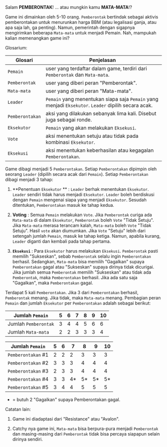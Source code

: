 Salam **PEMBERONTAK**! ... atau mungkin kamu **MATA-MATA**!?

Game ini dimainkan oleh 5-10 orang. `Pemberontak` bertindak sebagai aktivis pemberontakan untuk menurunkan harga BBM (atau legalisasi ganja, atau apa saja lah, ga penting). Namun, pemerintah dengan sigapnya mengirimkan beberapa `Mata-mata` untuk menjadi Pemain. Nah, mampukah kalian memenangkan game ini?

Glosarium:

Glosari | Penjelasan
--------|-----------
`Pemain` | user yang terdaftar dalam game, terdiri dari `Pemberontak` dan `Mata-mata`.
`Pemberontak` | user yang diberi peran "Pemberontak".
`Mata-mata` | user yang diberi peran "Mata-mata".
`Leader` | `Pemain` yang menentukan siapa saja `Pemain` yang menjadi `Eksekutor`. `Leader` dipilih secara acak.
`Pemberontakan` | aksi yang dilakukan sebanyak lima kali. Disebut juga sebagai ronde.
`Eksekutor` | `Pemain` yang akan melakukan `Eksekusi`.
`Vote` | aksi menentukan setuju atau tidak pada kombinasi `Eksekutor`.
`Eksekusi` | aksi menentukan keberhasilan atau kegagalan `Pemberontakan`.

Game dibagi menjadi 5 `Pemberontakan`. Setiap `Pemberontakan` dipimpin oleh seorang `Leader` (dipilih secara acak dari `Pemain`). Setiap `Pemberontakan` dibagi menjadi 3 tahap:

1. **Penentuan `Eksekutor` ** : 
`Leader` berhak menentukan `Eksekutor`. `Leader` sendiri tidak harus menjadi `Eksekutor`. `Leader` boleh berdiskusi dengan `Pemain` mengenai siapa yang menjadi `Eksekutor`. Sesudah ditentukan, `Pemberontakan` masuk ke tahap kedua.

2. **Voting** : 
Semua `Pemain` melakukan `Vote`. Jika `Pemberontak` curiga ada `Mata-mata` di dalam `Eksekutor`, `Pemberontak` boleh `Vote` "Tidak Setuju". Jika `Mata-mata` merasa terancam kalah, `Mata-mata` boleh `Vote` "Tidak Setuju". Hasil `vote` akan diumumkan. Jika `Vote` "Setuju" lebih dari setengah jumlah `Pemain`, masuk ke tahap ketiga. Namun, apabila kurang, `Leader` diganti dan kembali pada tahap pertama.

3. **`Eksekusi`** : 
Para `Eksekutor` harus melakukan `Eksekusi`. `Pemberontak` pasti memilih "Sukseskan", sebab `Pemberontak` selalu ingin `Pemberontakan` berhasil. Sedangkan, `Mata-mata` bisa memilih "Gagalkan" supaya `Pemberontakan` gagal atau "Sukseskan" supaya dirinya tidak dicurigai. Jika jumlah semua `Pemberontak` memilih "Sukseskan" atau tidak ada `Pemberontak`, maka `Pemberontakan` berhasil. Jika ada satu saja "Gagalkan", maka `Pemberontakan` gagal.

Terdapat 5 kali `Pemberontakan`. Jika 3 dari `Pemberontakan` berhasil, `Pemberontak` menang. Jika tidak, maka `Mata-mata` menang. Pembagian peran `Pemain` dan jumlah `Eksekutor` per `Pemberontakan` adalah sebagai berikut:

Jumlah `Pemain`      | 5 | 6 | 7 | 8 | 9 | 10
---------------------|---|---|---|---|---|----
Jumlah `Pemberontak` | 3 | 4 | 4 | 5 | 6 | 6
Jumlah `Mata-mata`   | 2 | 2 | 3 | 3 | 3 | 4

Jumlah `Pemain`    | 5 | 6 | 7 | 8 | 9 | 10
-------------------|---|---|---|---|---|----
`Pemberontakan` #1 | 2 | 2 | 2 | 3 | 3 | 3
`Pemberontakan` #2 | 3 | 3 | 3 | 4 | 4 | 4
`Pemberontakan` #3 | 2 | 3 | 3 | 4 | 4 | 4
`Pemberontakan` #4 | 3 | 3 | 4*| 5*| 5*| 5*
`Pemberontakan` #5 | 3 | 4 | 4 | 5 | 5 | 5

* = butuh 2 "Gagalkan" supaya Pemberontakan gagal.



Catatan lain:

1. Game ini diadaptasi dari "Resistance" atau "Avalon".

2. Catchy nya game ini, `Mata-mata` bisa berpura-pura menjadi `Pemberontak` dan masing-masing dari `Pemberontak` tidak bisa percaya siapapun selain dirinya sendiri.  
